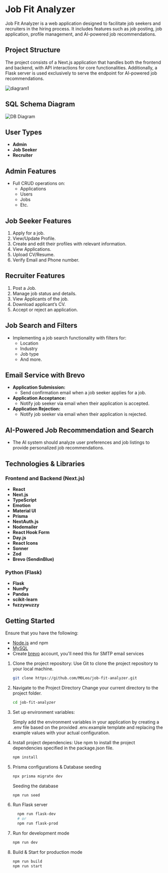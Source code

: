 # Job Fit Analyzer

Job Fit Analyzer is a web application designed to facilitate job seekers and recruiters in the hiring process. It includes features such as job posting, job application, profile management, and AI-powered job recommendations.

## Project Structure
The project consists of a Next.js application that handles both the frontend and backend, with API interactions for core functionalities. Additionally, a Flask server is used exclusively to serve the endpoint for AI-powered job recommendations.

![diagram1](https://github.com/M0Leo/job-fit-analyzer/assets/80783747/9e84db14-6d37-4e8f-9ecd-83d142051eb9)

## SQL Schema Diagram

![DB Diagram](https://github.com/M0Leo/job-fit-analyzer/assets/80783747/1deac693-4534-4f42-9d66-0b16f60e6606)
   
## User Types
- **Admin**
- **Job Seeker**
- **Recruiter**

## Admin Features
- Full CRUD operations on:
  - Applications
  - Users
  - Jobs
  - Etc.

## Job Seeker Features  
1. Apply for a job.
2. View/Update Profile.
3. Create and edit their profiles with relevant information.
4. View Applications.
5. Upload CV/Resume.
6. Verify Email and Phone number.

## Recruiter Features
1. Post a Job.
2. Manage job status and details.
3. View Applicants of the job.
4. Download applicant’s CV.
5. Accept or reject an application.

## Job Search and Filters
- Implementing a job search functionality with filters for:
  - Location
  - Industry
  - Job type
  - And more.
 
## Email Service with Brevo
- **Application Submission:**
  - Send confirmation email when a job seeker applies for a job.
- **Application Acceptance:**
  - Notify job seeker via email when their application is accepted.
- **Application Rejection:**
  - Notify job seeker via email when their application is rejected.

## AI-Powered Job Recommendation and Search
- The AI system should analyze user preferences and job listings to provide personalized job recommendations.

## Technologies & Libraries 

### Frontend and Backend (Next.js)
- **React**
- **Next.js**
- **TypeScript**
- **Emotion**
- **Material UI**
- **Prisma**
- **NextAuth.js**
- **Nodemailer**
- **React Hook Form**
- **Day.js**
- **React Icons**
- **Sonner**
- **Zod**
- **Brevo (SendinBlue)**

### Python (Flask)
- **Flask**
- **NumPy**
- **Pandas**
- **scikit-learn**
- **fuzzywuzzy**

## Getting Started

Ensure that you have the following:

- [Node.js](https://nodejs.org/en) and npm
- [MySQL](https://www.mysql.com/)
- Create [brevo](https://www.brevo.com/) account, you'll need this for SMTP email services

1. Clone the project repository:
   Use Git to clone the project repository to your local machine.

   ```bash
   git clone https://github.com/M0Leo/job-fit-analyzer.git
   ```

2. Navigate to the Project Directory
   Change your current directory to the project folder.

   ```bash
   cd job-fit-analyzer
   ```

3. Set up environment variables:

   Simply add the environment variables in your application by creating a .env file based on the provided .env.example template and replacing the example values with your actual configuration.

5. Install project dependencies:
   Use npm to install the project dependencies specified in the package.json file.

   ```bash
   npm install
   ```
6. Prisma configurations & Database seeding
   ```bash
   npx prisma migrate dev
   ```
   Seeding the database
   ```bash
   npm run seed
   ```
6. Run Flask server

   ```bash
     npm run flask-dev
     # or
     npm run flask-prod
    ```
7. Run for development mode

   ```bash
   npm run dev
   ```
8. Build & Start for production mode
   ```bash
   npm run build
   npm run start
   ```

